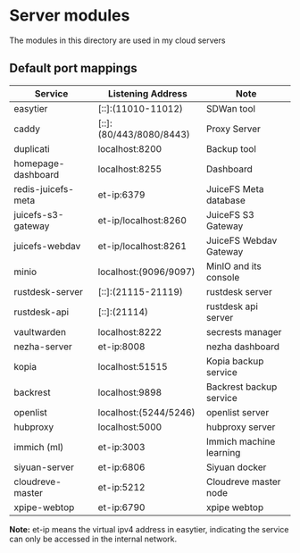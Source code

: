 # Server modules

The modules in this directory are used in my cloud servers

## Default port mappings

| Service            | Listening Address       | Note                     |
| ------------------ | ----------------------- | ------------------------ |
| easytier           | [::]:(11010-11012)      | SDWan tool               |
| caddy              | [::]:(80/443/8080/8443) | Proxy Server             |
| duplicati          | localhost:8200          | Backup tool              |
| homepage-dashboard | localhost:8255          | Dashboard                |
| redis-juicefs-meta | et-ip:6379              | JuiceFS Meta database    |
| juicefs-s3-gateway | et-ip/localhost:8260    | JuiceFS S3 Gateway       |
| juicefs-webdav     | et-ip/localhost:8261    | JuiceFS Webdav Gateway   |
| minio              | localhost:(9096/9097)   | MinIO and its console    |
| rustdesk-server    | [::]:(21115-21119)      | rustdesk server          |
| rustdesk-api       | [::]:(21114)            | rustdesk api server      |
| vaultwarden        | localhost:8222          | secrests manager         |
| nezha-server       | et-ip:8008              | nezha dashboard          |
| kopia              | localhost:51515         | Kopia backup service     |
| backrest           | localhost:9898          | Backrest backup service  |
| openlist           | localhost:(5244/5246)   | openlist server          |
| hubproxy           | localhost:5000          | hubproxy server          |
| immich (ml)        | et-ip:3003              | Immich machine learning  |
| siyuan-server      | et-ip:6806              | Siyuan docker            |
| cloudreve-master   | et-ip:5212              | Cloudreve master node    |
| xpipe-webtop       | et-ip:6790              | xpipe webtop             |

**Note:** et-ip means the virtual ipv4 address in easytier, indicating the service can only be accessed in the internal network.
